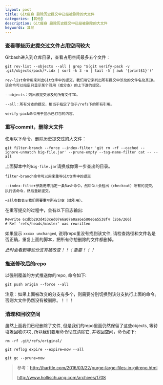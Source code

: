 ```yaml
---
layout: post
title: Git瘦身 删除历史提交中已经被删除的大文件
categories: [其他]
description: Git瘦身 删除历史提交中已经被删除的大文件
keywords: 其他
---
```


### 查看哪些历史提交过文件占用空间较大

Gitbash进入到仓库目录，查看占用空间最多五个文件：

`git rev-list --objects --all | grep "$(git verify-pack -v .git/objects/pack/*.idx | sort -k 3 -n | tail -5 | awk '{print$1}')"`

```
rev-list命令用来列出Git仓库中的提交，我们用它来列出所有提交中涉及的文件名及其ID。 该命令可以指定只显示某个引用（或分支）的上下游的提交。

--objects：列出该提交涉及的所有文件ID。

--all：所有分支的提交，相当于指定了位于/refs下的所有引用。

verify-pack命令用于显示已打包的内容。
```
### 重写commit，删除大文件

使用以下命令，删除历史提交过的大文件：

`git filter-branch --force --index-filter 'git rm -rf --cached --ignore-unmatch big-file.jar' --prune-empty --tag-name-filter cat -- --all`

上面脚本中的`big-file.jar`请换成你第一步查出的目录。

```
filter-branch命令可以用来重写Git仓库中的提交

--index-filter参数用来指定一条Bash命令，然后Git会检出（checkout）所有的提交， 执行该命令，然后重新提交。

–all参数表示我们需要重写所有分支（或引用）。
```

在重写提交的过程中，会有以下日志输出:

```
Rewrite 6cdbb293d453ced07e6a07e0aa6e580e6a5538f4 (266/266)
# Ref 'refs/heads/master' was rewritten
```

如果显示 `xxxxx unchanged`, 说明repo里没有找到该文件, 请检查路径和文件名是否正确，重复上面的脚本，把所有你想删除的文件都删掉。

*此时会看到哪些分支有被改变！！！重要！！！*

### 推送修改后的repo

以强制覆盖的方式推送你的repo, 命令如下:

```
git push origin --force --all
```

注意：如果上面被改变的分支有多个，则需要分别切换到该分支执行上面的命令。否则大文件仍然没有被删除。！！！

### 清理和回收空间

虽然上面我们已经删除了文件, 但是我们的repo里面仍然保留了这些objects, 等待垃圾回收(GC), 所以我们要用命令彻底清除它, 并收回空间，命令如下:

```
rm -rf .git/refs/original/

git reflog expire --expire=now --all

git gc --prune=now
```



> 参考：http://harttle.com/2016/03/22/purge-large-files-in-gitrepo.html
>
> http://www.hollischuang.com/archives/1708


